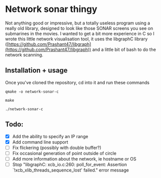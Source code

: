 # Network sonar thingy

Not anything good or impressive, but a totally useless program using a really old library, designed to look like those SONAR screens you see on submarines in the movies.
I wanted to get a bit more experience in C so I wrote this little network visualisation tool, it uses the libgraphC library ([https://github.com/Prashant47/libgraph](https://github.com/Prashant47/libgraph)) and a little bit of bash to do the network scanning.

## Installation + usage
Once you've cloned the repository, cd into it and run these commands

`qmake -o network-sonar-c`

`make`

`./network-sonar-c`

## Todo:
 - [x] Add the ability to specify an IP range
 - [x] Add command line support
 - [ ] Fix flickering (possibly with double buffer?)
 - [ ] Fix occasional generation of point outside of circle
 - [ ]  Add more information about the network, ie hostname or OS
 - [ ] Stop "libgraphC: xcb_io.c:260: poll_for_event: Assertion `!xcb_xlib_threads_sequence_lost' failed." error message
